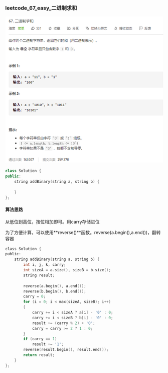 ### leetcode_67_easy_二进制求和

![image-20201223104833462](leetcode_67_easy_二进制求和.assets/image-20201223104833462.png)

```c++
class Solution {
public:
    string addBinary(string a, string b) {

    }
};
```

#### 算法思路

从低位到高位，按位相加即可。用carry存储进位

为了方便计算，可以使用**reverse()**函数。reverse(a.begin(),a.end())，翻转容器

```c
class Solution {
public:
	string addBinary(string a, string b) {
		int i, j, k, carry;
		int sizeA = a.size(), sizeB = b.size();
		string result;

		reverse(a.begin(), a.end());
		reverse(b.begin(), b.end());
		carry = 0;
		for (i = 0; i < max(sizeA, sizeB); i++)
		{
			carry += i < sizeA ? a[i] - '0' : 0;
			carry += i < sizeB ? b[i] - '0' : 0;
			result += (carry % 2) + '0';
			carry = carry >= 2 ? 1 : 0;
		}
		if (carry == 1)
			result += '1';
		reverse(result.begin(), result.end());
		return result;
	}
};
```

